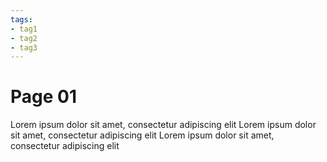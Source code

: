 ```yaml
---
tags:
- tag1
- tag2
- tag3
---
```

# Page 01

Lorem ipsum dolor sit amet, consectetur adipiscing elit
Lorem ipsum dolor sit amet, consectetur adipiscing elit
Lorem ipsum dolor sit amet, consectetur adipiscing elit
